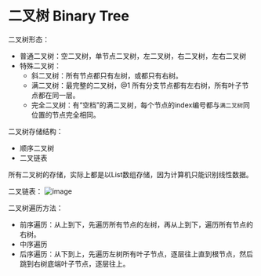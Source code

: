 # 二叉树 Binary Tree

二叉树形态：
- 普通二叉树：空二叉树，单节点二叉树，左二叉树，右二叉树，左右二叉树
- 特殊二叉树：
    - 斜二叉树：所有节点都只有左树，或都只有右树。
    - 满二叉树：最完整的二叉树，@1 所有分支节点都有左右树，所有叶子节点都在同一层。
    - 完全二叉树：有“空档”的满二叉树，每个节点的index编号都与`满二叉树`同位置的节点完全相同。


二叉树存储结构：
- 顺序二叉树
- 二叉链表

所有二叉树的存储，实际上都是以List数组存储，因为计算机只能识别线性数据。

二叉链表：
![image](https://user-images.githubusercontent.com/14041622/48298943-c143b200-e500-11e8-8a60-7c4fed1296ac.png)


二叉树遍历方法：
- 前序遍历：从上到下，先遍历所有节点的左树，再从上到下，遍历所有节点的右树。
- 中序遍历
- 后序遍历：从下到上，先遍历左树所有叶子节点，逐层往上直到根节点，然后跳到右树底端叶子节点，逐层往上。
